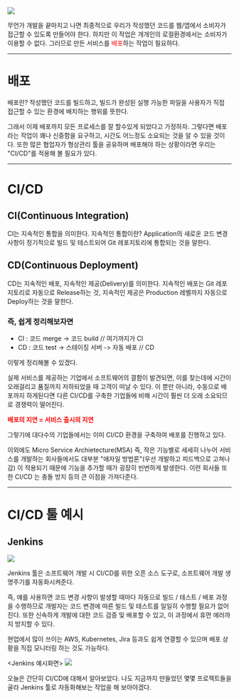![](https://velog.velcdn.com/images/king33/post/b186ce32-ce1d-4d33-a031-5aa1febe81c6/image.png)

무언가 개발을 끝마치고 나면 최종적으로 우리가 작성했던 코드를 웹/앱에서 소비자가 접근할 수 있도록 만들어야 한다.
하지만 이 작업은 개개인의 로컬환경에서는 소비자가 이용할 수 없다.
그러므로 만든 서비스를 <span style= color:red>배포</span>하는 작업이 필요하다.

---

# 배포
배포란? 작성했던 코드를 빌드하고, 빌드가 완성된 실행 가능한 파일을 사용자가 직접 접근할 수 있는 환경에 배치하는 행위를 뜻한다.

그래서 이제 배포까지 모든 프로세스를 잘 할수있게 되었다고 가정하자.
그렇다면 배포라는 작업이 꽤나 신중함을 요구하고, 시간도 어느정도 소요되는 것을 알 수 있을 것이다.
또한 많은 협업자가 형상관리 툴을 공유하며 배포해야 하는 상황이라면 우리는 "CI/CD"를 적용해 볼 필요가 있다.

---

# CI/CD
## CI(Continuous Integration)
CI는 지속적인 통합을 의미한다. 지속적인 통합이란? Application의 새로운 코드 변경사항이 정기적으로 빌드 및 테스트되어 Git 레포지토리에 통합되는 것을 말한다.

## CD(Continuous Deployment)
CD는 지속적인 배포, 지속적인 제공(Delivery)를 의미한다. 지속적인 배포는 Git 레포지토리로 자동으로 Release하는 것, 지속적인 제공은 Production 레벨까지 자동으로 Deploy하는 것을 말한다.

### 즉, 쉽게 정리해보자면
>>
* CI : 코드 merge -> 코드 build // 여기까지가 CI
* CD : 코드 test -> 스테이징 서버 -> 자동 배포 // CD

이렇게 정리해볼 수 있겠다.

실제 서비스를 제공하는 기업에서 소프트웨어의 결함이 발견되면, 이를 찾는데에 시간이 오래걸리고 품질까지 저하되었을 때 고객이 떠날 수 있다.
이 뿐만 아니라, 수동으로 배포까지 하게된다면 다른 CI/CD를 구축한 기업들에 비해 시간이 훨씬 더 오래 소요되므로 경쟁력이 떨어진다.

**<span style= color:red>배포의 지연 = 서비스 출시의 지연</span>**

그렇기에 대다수의 기업들에서는 이미 CI/CD 환경을 구축하여 배포를 진행하고 있다.

이외에도 Micro Service Archietecture(MSA) 즉, 작은 기능별로 세세히 나누어 서비스를 개발하는 회사들에서도 대부분 "애자일 방법론"(우선 개발하고 피드백으로 고쳐나감) 이 적용되기 때문에 기능을 추가할 때가 굉장히 빈번하게 발생한다.
이런 회사들 또한 CI/CD 는 충돌 방지 등의 큰 이점을 가져다준다.

---

# CI/CD 툴 예시
## Jenkins
![](https://velog.velcdn.com/images/king33/post/cf07c74f-3ee8-4357-b000-ba4dac4fc27e/image.png)

Jenkins 툴은 소프트웨어 개발 시 CI/CD를 위한 오픈 소스 도구로, 소프트웨어 개발 생명주기를 자동화시켜준다.

즉, 얘를 사용하면 코드 변경 사항이 발생할 때마다 자동으로 빌드 / 테스트 / 배포 과정을 수행하므로 개발자는 코드 변경에 따른 빌드 및 테스트를 일일히 수행할 필요가 없어진다. 또한 신속하게 개발에 대한 코드 검증 및 배포할 수 있고, 이 과정에서 휴먼 에러까지 방지할 수 있다.

현업에서 많이 쓰이는 AWS, Kubernetes, Jira 등과도 쉽게 연결할 수 있으며 배포 상황을 직접 모니터링 하는 것도 가능하다.

<Jenkins 예시화면>
![](https://velog.velcdn.com/images/king33/post/eb89edfb-0d6e-4c26-9f9a-4eae1bc73577/image.png)

오늘은 간단히 CI/CD에 대해서 알아보았다.
나도 지금까지 만들었던 몇몇 프로젝트들을 골라 Jenkins 툴로 자동화해보는 작업을 해 보아야겠다.